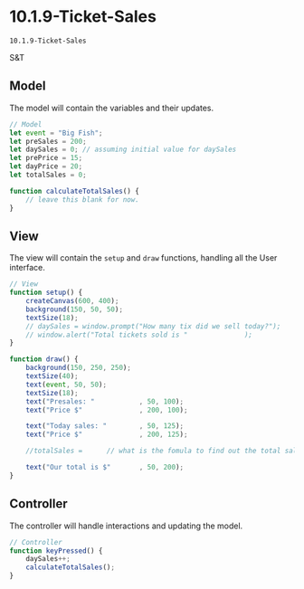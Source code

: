 # 10.1.9-Ticket-Sales
```
10.1.9-Ticket-Sales
```
S&T
 

## Model
The model will contain the variables and their updates.

```javascript
// Model
let event = "Big Fish";
let preSales = 200;
let daySales = 0; // assuming initial value for daySales
let prePrice = 15;
let dayPrice = 20;
let totalSales = 0;

function calculateTotalSales() {
    // leave this blank for now. 
}
```

## View
The view will contain the `setup` and `draw` functions, handling all the User interface.

```javascript
// View
function setup() {
    createCanvas(600, 400);
    background(150, 50, 50);
    textSize(18);
    // daySales = window.prompt("How many tix did we sell today?");
    // window.alert("Total tickets sold is "              );
}

function draw() {
    background(150, 250, 250);
    textSize(40);
    text(event, 50, 50);
    textSize(18);
    text("Presales: "           , 50, 100);
    text("Price $"              , 200, 100);

    text("Today sales: "        , 50, 125);
    text("Price $"              , 200, 125);

    //totalSales =      // what is the fomula to find out the total sales?   (FYI, this should be in the model instead of view.)

    text("Our total is $"       , 50, 200);
}
```

## Controller
The controller will handle interactions and updating the model.

```javascript
// Controller
function keyPressed() {
    daySales++;
    calculateTotalSales();
}
```

